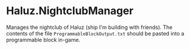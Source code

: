 # Haluz.NightclubManager

Manages the nightclub of Haluz (ship I'm building with friends).
The contents of the file `ProgrammableBlockOutput.txt` should be pasted into a programmable block in-game.